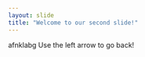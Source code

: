 ```yaml
---
layout: slide
title: "Welcome to our second slide!"
---
```

afnklabg
Use the left arrow to go back!
